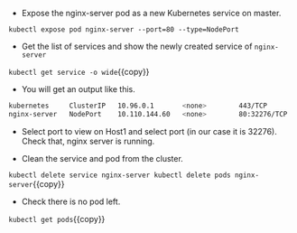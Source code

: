 - Expose the nginx-server pod as a new Kubernetes service on master.

`kubectl expose pod nginx-server --port=80 --type=NodePort`

- Get the list of services and show the newly created service of `nginx-server`

`kubectl get service -o wide`{{copy}}

- You will get an output like this.

```bash
kubernetes     ClusterIP   10.96.0.1       <none>        443/TCP        13m    <none>
nginx-server   NodePort    10.110.144.60   <none>        80:32276/TCP   113s   run=nginx-server
```

- Select port to view on Host1 and select port <NodePort> (in our case it is 32276). Check that, nginx server is running.

- Clean the service and pod from the cluster.

`kubectl delete service nginx-server
kubectl delete pods nginx-server`{{copy}}

- Check there is no pod left.

`kubectl get pods`{{copy}}